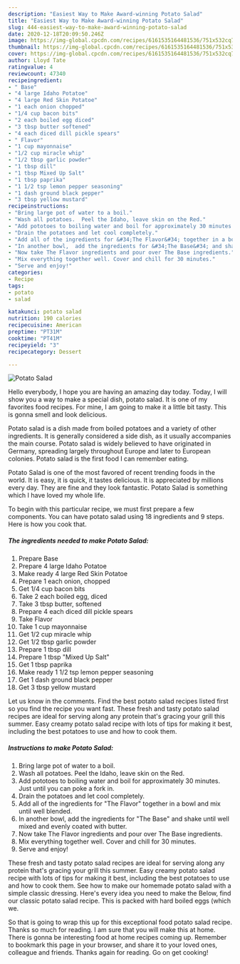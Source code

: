 ```yaml
---
description: "Easiest Way to Make Award-winning Potato Salad"
title: "Easiest Way to Make Award-winning Potato Salad"
slug: 444-easiest-way-to-make-award-winning-potato-salad
date: 2020-12-18T20:09:50.246Z
image: https://img-global.cpcdn.com/recipes/6161535164481536/751x532cq70/potato-salad-recipe-main-photo.jpg
thumbnail: https://img-global.cpcdn.com/recipes/6161535164481536/751x532cq70/potato-salad-recipe-main-photo.jpg
cover: https://img-global.cpcdn.com/recipes/6161535164481536/751x532cq70/potato-salad-recipe-main-photo.jpg
author: Lloyd Tate
ratingvalue: 4
reviewcount: 47340
recipeingredient:
- " Base"
- "4 large Idaho Potatoe"
- "4 large Red Skin Potatoe"
- "1 each onion chopped"
- "1/4 cup bacon bits"
- "2 each boiled egg diced"
- "3 tbsp butter softened"
- "4 each diced dill pickle spears"
- " Flavor"
- "1 cup mayonnaise"
- "1/2 cup miracle whip"
- "1/2 tbsp garlic powder"
- "1 tbsp dill"
- "1 tbsp Mixed Up Salt"
- "1 tbsp paprika"
- "1 1/2 tsp lemon pepper seasoning"
- "1 dash ground black pepper"
- "3 tbsp yellow mustard"
recipeinstructions:
- "Bring large pot of water to a boil."
- "Wash all potatoes.  Peel the Idaho, leave skin on the Red."
- "Add pototoes to boiling water and boil for approximately 30 minutes.  Just until you can poke a fork in."
- "Drain the potatoes and let cool completely."
- "Add all of the ingredients for &#34;The Flavor&#34; together in a bowl and mix until well blended."
- "In another bowl,  add the ingredients for &#34;The Base&#34; and shake until well mixed and evenly coated with butter."
- "Now take The Flavor ingredients and pour over The Base ingredients."
- "Mix everything together well. Cover and chill for 30 minutes."
- "Serve and enjoy!"
categories:
- Recipe
tags:
- potato
- salad

katakunci: potato salad 
nutrition: 190 calories
recipecuisine: American
preptime: "PT31M"
cooktime: "PT41M"
recipeyield: "3"
recipecategory: Dessert

---
```



![Potato Salad](https://img-global.cpcdn.com/recipes/6161535164481536/751x532cq70/potato-salad-recipe-main-photo.jpg)

Hello everybody, I hope you are having an amazing day today. Today, I will show you a way to make a special dish, potato salad. It is one of my favorites food recipes. For mine, I am going to make it a little bit tasty. This is gonna smell and look delicious.

Potato salad is a dish made from boiled potatoes and a variety of other ingredients. It is generally considered a side dish, as it usually accompanies the main course. Potato salad is widely believed to have originated in Germany, spreading largely throughout Europe and later to European colonies. Potato salad is the first food I can remember eating.

Potato Salad is one of the most favored of recent trending foods in the world. It is easy, it is quick, it tastes delicious. It is appreciated by millions every day. They are fine and they look fantastic. Potato Salad is something which I have loved my whole life.


To begin with this particular recipe, we must first prepare a few components. You can have potato salad using 18 ingredients and 9 steps. Here is how you cook that.

<!--inarticleads1-->

##### The ingredients needed to make Potato Salad:

1. Prepare  Base
1. Prepare 4 large Idaho Potatoe
1. Make ready 4 large Red Skin Potatoe
1. Prepare 1 each onion, chopped
1. Get 1/4 cup bacon bits
1. Take 2 each boiled egg, diced
1. Take 3 tbsp butter, softened
1. Prepare 4 each diced dill pickle spears
1. Take  Flavor
1. Take 1 cup mayonnaise
1. Get 1/2 cup miracle whip
1. Get 1/2 tbsp garlic powder
1. Prepare 1 tbsp dill
1. Prepare 1 tbsp &#34;Mixed Up Salt&#34;
1. Get 1 tbsp paprika
1. Make ready 1 1/2 tsp lemon pepper seasoning
1. Get 1 dash ground black pepper
1. Get 3 tbsp yellow mustard


Let us know in the comments. Find the best potato salad recipes listed first so you find the recipe you want fast. These fresh and tasty potato salad recipes are ideal for serving along any protein that&#39;s gracing your grill this summer. Easy creamy potato salad recipe with lots of tips for making it best, including the best potatoes to use and how to cook them. 

<!--inarticleads2-->

##### Instructions to make Potato Salad:

1. Bring large pot of water to a boil.
1. Wash all potatoes.  Peel the Idaho, leave skin on the Red.
1. Add pototoes to boiling water and boil for approximately 30 minutes.  Just until you can poke a fork in.
1. Drain the potatoes and let cool completely.
1. Add all of the ingredients for &#34;The Flavor&#34; together in a bowl and mix until well blended.
1. In another bowl,  add the ingredients for &#34;The Base&#34; and shake until well mixed and evenly coated with butter.
1. Now take The Flavor ingredients and pour over The Base ingredients.
1. Mix everything together well. Cover and chill for 30 minutes.
1. Serve and enjoy!


These fresh and tasty potato salad recipes are ideal for serving along any protein that&#39;s gracing your grill this summer. Easy creamy potato salad recipe with lots of tips for making it best, including the best potatoes to use and how to cook them. See how to make our homemade potato salad with a simple classic dressing. Here&#39;s every idea you need to make the Below, find our classic potato salad recipe. This is packed with hard boiled eggs (which we. 

So that is going to wrap this up for this exceptional food potato salad recipe. Thanks so much for reading. I am sure that you will make this at home. There is gonna be interesting food at home recipes coming up. Remember to bookmark this page in your browser, and share it to your loved ones, colleague and friends. Thanks again for reading. Go on get cooking!
